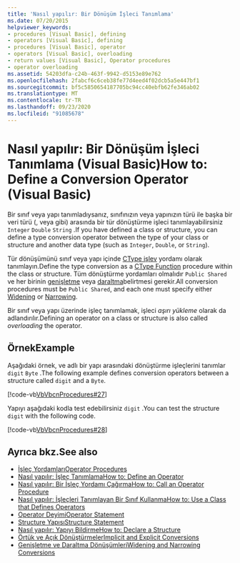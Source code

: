 ```yaml
---
title: 'Nasıl yapılır: Bir Dönüşüm İşleci Tanımlama'
ms.date: 07/20/2015
helpviewer_keywords:
- procedures [Visual Basic], defining
- operators [Visual Basic], defining
- procedures [Visual Basic], operator
- operators [Visual Basic], overloading
- return values [Visual Basic], Operator procedures
- operator overloading
ms.assetid: 54203dfa-c24b-463f-9942-d5153e89e762
ms.openlocfilehash: 2fabcf6c6ceb38fe77d4eed4f02dcb5a5e447bf1
ms.sourcegitcommit: bf5c5850654187705bc94cc40ebfb62fe346ab02
ms.translationtype: MT
ms.contentlocale: tr-TR
ms.lasthandoff: 09/23/2020
ms.locfileid: "91085678"
---
```

# <a name="how-to-define-a-conversion-operator-visual-basic"></a><span data-ttu-id="e2e80-102">Nasıl yapılır: Bir Dönüşüm İşleci Tanımlama (Visual Basic)</span><span class="sxs-lookup"><span data-stu-id="e2e80-102">How to: Define a Conversion Operator (Visual Basic)</span></span>

<span data-ttu-id="e2e80-103">Bir sınıf veya yapı tanımladıysanız, sınıfınızın veya yapınızın türü ile başka bir veri türü (, veya gibi) arasında bir tür dönüştürme işleci tanımlayabilirsiniz `Integer` `Double` `String` .</span><span class="sxs-lookup"><span data-stu-id="e2e80-103">If you have defined a class or structure, you can define a type conversion operator between the type of your class or structure and another data type (such as `Integer`, `Double`, or `String`).</span></span>  
  
 <span data-ttu-id="e2e80-104">Tür dönüşümünü sınıf veya yapı içinde [CType işlev](../../../language-reference/functions/ctype-function.md) yordamı olarak tanımlayın.</span><span class="sxs-lookup"><span data-stu-id="e2e80-104">Define the type conversion as a [CType Function](../../../language-reference/functions/ctype-function.md) procedure within the class or structure.</span></span> <span data-ttu-id="e2e80-105">Tüm dönüştürme yordamları olmalıdır `Public Shared` ve her birinin [genişletme](../../../language-reference/modifiers/widening.md) veya [daraltma](../../../language-reference/modifiers/narrowing.md)belirtmesi gerekir.</span><span class="sxs-lookup"><span data-stu-id="e2e80-105">All conversion procedures must be `Public Shared`, and each one must specify either [Widening](../../../language-reference/modifiers/widening.md) or [Narrowing](../../../language-reference/modifiers/narrowing.md).</span></span>  
  
 <span data-ttu-id="e2e80-106">Bir sınıf veya yapı üzerinde işleç tanımlamak, işleci *aşırı yükleme* olarak da adlandırılır.</span><span class="sxs-lookup"><span data-stu-id="e2e80-106">Defining an operator on a class or structure is also called *overloading* the operator.</span></span>  
  
## <a name="example"></a><span data-ttu-id="e2e80-107">Örnek</span><span class="sxs-lookup"><span data-stu-id="e2e80-107">Example</span></span>  

 <span data-ttu-id="e2e80-108">Aşağıdaki örnek, ve adlı bir yapı arasındaki dönüştürme işleçlerini tanımlar `digit` `Byte` .</span><span class="sxs-lookup"><span data-stu-id="e2e80-108">The following example defines conversion operators between a structure called `digit` and a `Byte`.</span></span>  
  
 [!code-vb[VbVbcnProcedures#27](~/samples/snippets/visualbasic/VS_Snippets_VBCSharp/VbVbcnProcedures/VB/Class1.vb#27)]  
  
 <span data-ttu-id="e2e80-109">Yapıyı aşağıdaki kodla test edebilirsiniz `digit` .</span><span class="sxs-lookup"><span data-stu-id="e2e80-109">You can test the structure `digit` with the following code.</span></span>  
  
 [!code-vb[VbVbcnProcedures#28](~/samples/snippets/visualbasic/VS_Snippets_VBCSharp/VbVbcnProcedures/VB/Class1.vb#28)]  
  
## <a name="see-also"></a><span data-ttu-id="e2e80-110">Ayrıca bkz.</span><span class="sxs-lookup"><span data-stu-id="e2e80-110">See also</span></span>

- [<span data-ttu-id="e2e80-111">İşleç Yordamları</span><span class="sxs-lookup"><span data-stu-id="e2e80-111">Operator Procedures</span></span>](./operator-procedures.md)
- [<span data-ttu-id="e2e80-112">Nasıl yapılır: İşleç Tanımlama</span><span class="sxs-lookup"><span data-stu-id="e2e80-112">How to: Define an Operator</span></span>](./how-to-define-an-operator.md)
- [<span data-ttu-id="e2e80-113">Nasıl yapılır: Bir İşleç Yordamı Çağırma</span><span class="sxs-lookup"><span data-stu-id="e2e80-113">How to: Call an Operator Procedure</span></span>](./how-to-call-an-operator-procedure.md)
- [<span data-ttu-id="e2e80-114">Nasıl yapılır: İşleçleri Tanımlayan Bir Sınıf Kullanma</span><span class="sxs-lookup"><span data-stu-id="e2e80-114">How to: Use a Class that Defines Operators</span></span>](./how-to-use-a-class-that-defines-operators.md)
- [<span data-ttu-id="e2e80-115">Operator Deyimi</span><span class="sxs-lookup"><span data-stu-id="e2e80-115">Operator Statement</span></span>](../../../language-reference/statements/operator-statement.md)
- [<span data-ttu-id="e2e80-116">Structure Yapısı</span><span class="sxs-lookup"><span data-stu-id="e2e80-116">Structure Statement</span></span>](../../../language-reference/statements/structure-statement.md)
- [<span data-ttu-id="e2e80-117">Nasıl yapılır: Yapıyı Bildirme</span><span class="sxs-lookup"><span data-stu-id="e2e80-117">How to: Declare a Structure</span></span>](../data-types/how-to-declare-a-structure.md)
- [<span data-ttu-id="e2e80-118">Örtük ve Açık Dönüştürmeler</span><span class="sxs-lookup"><span data-stu-id="e2e80-118">Implicit and Explicit Conversions</span></span>](../data-types/implicit-and-explicit-conversions.md)
- [<span data-ttu-id="e2e80-119">Genişletme ve Daraltma Dönüşümleri</span><span class="sxs-lookup"><span data-stu-id="e2e80-119">Widening and Narrowing Conversions</span></span>](../data-types/widening-and-narrowing-conversions.md)

